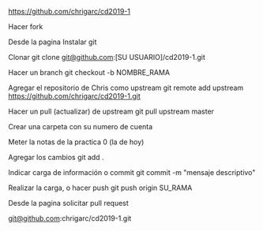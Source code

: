 https://github.com/chrigarc/cd2019-1

Hacer fork 

Desde la pagina Instalar git 

Clonar
git clone git@github.com:[SU USUARIO]/cd2019-1.git 

Hacer un branch
git checkout -b NOMBRE_RAMA 

Agregar el repositorio de Chris como upstream
git remote add upstream https://github.com/chrigarc/cd2019-1.git 

Hacer un pull (actualizar) de upstream git pull upstream master

Crear una carpeta con su numero de cuenta

Meter la notas de la practica 0 (la de hoy)

Agregar los cambios git add .

Indicar carga de información o commit git commit -m "mensaje descriptivo"

Realizar la carga, o hacer push git push origin SU_RAMA

Desde la pagina solicitar pull request

git@github.com:chrigarc/cd2019-1.git
